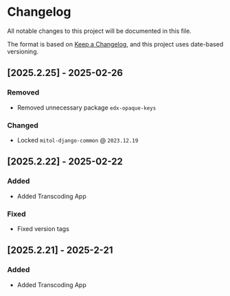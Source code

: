 # Changelog
All notable changes to this project will be documented in this file.

The format is based on [Keep a Changelog](https://keepachangelog.com/en/1.0.0/),
and this project uses date-based versioning.

<!-- scriv-insert-here -->

<a id='changelog-2025.2.25'></a>
## [2025.2.25] - 2025-02-26

### Removed

- Removed unnecessary package `edx-opaque-keys`

### Changed

- Locked `mitol-django-common` @ `2023.12.19`

<a id='changelog-2025.2.22'></a>
## [2025.2.22] - 2025-02-22

### Added

- Added Transcoding App

### Fixed

- Fixed version tags

<a id='changelog-2025.2.21'></a>
## [2025.2.21] - 2025-2-21

### Added

- Added Transcoding App

